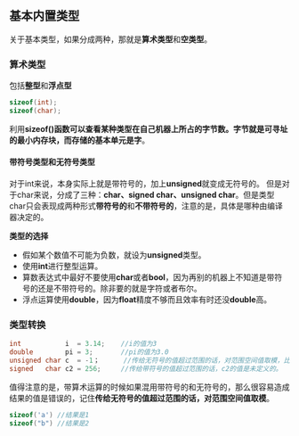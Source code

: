 ## 基本内置类型 ##
关于基本类型，如果分成两种，那就是**算术类型**和**空类型**。

### 算术类型 ###
包括**整型**和**浮点型**
```cpp
sizeof(int);
sizeof(char);
```
利用**sizeof()**函数可以查看某种类型在自己机器上所占的字节数。**字节**就是可寻址的最小内存块，而存储的基本单元是**字**。

#### 带符号类型和无符号类型 ####
对于int来说，本身实际上就是带符号的，加上**unsigned**就变成无符号的。
但是对于char来说，分成了三种：**char、signed char、unsigned char**。但是类型char只会表现成两种形式**带符号的**和**不带符号的**，注意的是，具体是哪种由编译器决定的。

**类型的选择**
- 假如某个数值不可能为负数，就设为**unsigned**类型。
- 使用**int**进行整型运算。
- 算数表达式中最好不要使用**char**或者**bool**，因为再别的机器上不知道是带符号的还是不带符号的。除非要的就是字符或者布尔。
- 浮点运算使用**double**，因为**float**精度不够而且效率有时还没**double**高。

### 类型转换 ###
```cpp
int           i  = 3.14;    //i的值为3
double        pi = 3;       //pi的值为3.0
unsigned char c  = -1；		//传给无符号的值超过范围的话，对范围空间值取模，比如这里就是-1对256取模，-1=-1*256+255,c的值为255.
signed   char c2 = 256;     //传给带符号的值超过范围的话，c2的值是未定义的。
```
值得注意的是，带算术运算的时候如果混用带符号的和无符号的，那么很容易造成结果的值是错误的，记住**传给无符号的值超过范围的话，对范围空间值取模**。

```cpp
sizeof('a') //结果是1
sizeof("b") //结果是2
```